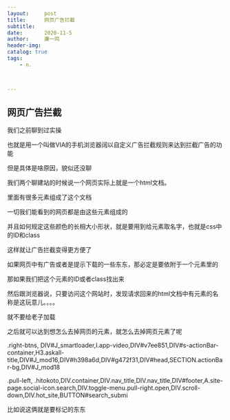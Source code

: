 ```yaml
---
layout:     post
title:      网页广告拦截
subtitle:   
date:       2020-11-5
author:     廉一鸣
header-img: 
catalog: true
tags:
    - n.



---
```


## 网页广告拦截



我们之前聊到过实操

也就是用一个叫做VIA的手机浏览器阔以自定义广告拦截规则来达到拦截广告的功能

但是具体是啥原因，貌似还没聊

我们两个聊建站的时候说一个网页实际上就是一个html文档。

里面有很多元素组成了这个文档

一切我们能看到的网页都是由这些元素组成的

并且如何规定这些颜色的长相大小形状，就是要用到给元素取名字，也就是css中的ID和class

这样就让广告拦截变得更方便了

如果网页中有广告或者是提示下载的一些东东，那必定是要依附于一个元素里的

那如果我们把这个元素的ID或者class找出来

然后跟浏览器说，只要访问这个网站时，发现请求回来的html文档中有元素的名称是这玩意儿。。。。

就不要给老子加载

之后就可以达到想怎么去掉网页的元素，就怎么去掉网页元素了呢

.right-btns, DIV#J_smartloader,I.app-video,DIV#v7ee851,DIV#s-actionBar-container,H3.askall-title,DIV#J_mod16,DIV#h398a6d,DIV#g472f31,DIV#head,SECTION.actionBar-bg,DIV#J_mod18

.pull-left, .hitokoto,DIV.container,DIV.nav_title,DIV.nav_title,DIV#footer,A.site-page.social-icon.search,DIV.toggle-menu.pull-right.open,DIV.scroll-down,DIV.hot_site,BUTTON#search_submi

比如说这俩就是要标记的东东